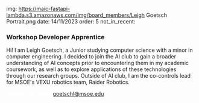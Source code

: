 img: https://maic-fastapi-lambda.s3.amazonaws.com/img/board_members/Leigh Goetsch Portrait.png
date: 14/11/2023
order: 5
not_in_recent:

### Workshop Developer Apprentice

Hi! I am Leigh Goetsch, a Junior studying computer science with a minor in computer engineering. I decided to join the AI club to gain a broader understanding of AI concepts prior to encountering them in my academic coursework, as well as to explore applications of these technologies through our research groups. Outside of AI club, I am the co-controls lead for MSOE's VEXU robotics team, Raider Robotics.

<a style = 'font-weight: bold; color: white;'>Contact Me Here:</a> <a style = 'color: blue eyes;'>goetschl@msoe.edu</a>
